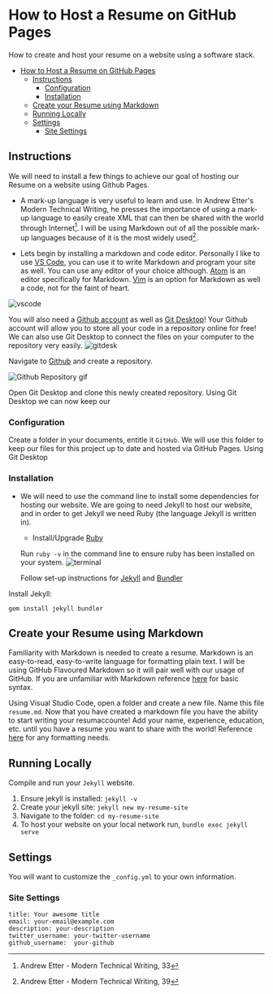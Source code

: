 # How to Host a Resume on GitHub Pages

How to create and host your resume on a website using a software stack.

- [How to Host a Resume on GitHub Pages](#how-to-host-a-resume-on-github-pages)
  - [Instructions](#instructions)
    - [Configuration](#configuration)
    - [Installation](#installation)
  - [Create your Resume using Markdown](#create-your-resume-using-markdown)
  - [Running Locally](#running-locally)
  - [Settings](#settings)
    - [Site Settings](#site-settings)

## Instructions
We will need to install a few things to achieve our goal of hosting our Resume on a website using Github Pages.

 - A mark-up language is very useful to learn and use. In Andrew Etter's Modern Technical Writing, he presses the importance of using a mark-up language to easily create XML that can then be shared with the world through Internet[^1]. I will be using Markdown out of all the possible mark-up languages because of it is the most widely used[^2]. 

 - Lets begin by installing a markdown and code editor. Personally I like to use [VS Code](https://code.visualstudio.com/download), you can use it to write Markdown and program your site as well. You can use any editor of your choice although. [Atom](https://atom.io/) is an editor specifically for Markdown. [Vim](https://vimhelp.org/) is an option for Markdown as well a code, not for the faint of heart.

![vscode](https://i.gyazo.com/7c88b6c23284d19cc2820aba69d64052.png)
   
You will also need a [Github account](https://github.com/)  as well as [Git Desktop](https://desktop.github.com/)! Your Github account will allow you to store all your code in a repository online for free! We can also use Git Desktop to connect the files on your computer to the repository very easily.
![gitdesk](https://i.gyazo.com/4e7e944daa66af05f956de620d388efd.png)

Navigate to [Github](https://github.com/) and create a repository. 

![Github Repository gif](https://media2.giphy.com/media/mgL99GKm27hZLZCbUC/giphy.gif?cid=790b7611df74b65c90b2a0f82e4dd3955b804307d3958091&rid=giphy.gif&ct=g)

Open Git Desktop and clone this newly created repository. Using Git Desktop we can now keep our 

 ### Configuration
Create a folder in your documents, entitle it `GitHub`. We will use this folder to keep our files for this project up to date and hosted via GitHub Pages. Using Git Desktop

### Installation
 - We will need to use the command line to install some dependencies for hosting our website. We are going to need Jekyll to host our website, and in order to get Jekyll we need Ruby (the language Jekyll is written in).
   - Install/Upgrade [Ruby](https://www.ruby-lang.org/en/documentation/installation/) 

   Run `ruby -v` in the command line to ensure ruby has been installed on your system.
   ![terminal](https://media3.giphy.com/media/gRXfpvxvkci5rswwjG/giphy.gif?cid=790b76116c94727531e16c3620ddc2d7b72f8e665ec43815&rid=giphy.gif&ct=g)

   Follow set-up instructions for [Jekyll](https://jekyllrb.com/docs/installation/) and [Bundler](https://jekyllrb.com/docs/ruby-101/#gems)

Install Jekyll: 
  ``` 
  gem install jekyll bundler
  ``` 



## Create your Resume using Markdown

Familiarity with Markdown is needed to create a resume. Markdown is an easy-to-read, easy-to-write language for formatting plain text. I will be using GitHub Flavoured Markdown so it will pair well with our usage of GitHub. If you are unfamiliar with Markdown reference [here](https://docs.github.com/en/get-started/writing-on-github/getting-started-with-writing-and-formatting-on-github/basic-writing-and-formatting-syntax) for basic syntax.

Using Visual Studio Code, open a folder and create a new file. Name this file `resume.md`. Now that you have created a markdown file you have the ability to start writing your resumaccounte! Add your name, experience, education, etc. until you have a resume you want to share with the world! Reference [here](https://docs.github.com/en/get-started/writing-on-github/getting-started-with-writing-and-formatting-on-github/basic-writing-and-formatting-syntax) for any formatting needs.

## Running Locally
Compile and run your `Jekyll` website.
1. Ensure jekyll is installed: `jekyll -v`
2. Create your jekyll site: `jekyll new my-resume-site`
3. Navigate to the folder: `cd my-resume-site`
4. To host your website on your local network run, `bundle exec jekyll serve`

## Settings
You will want to customize the `_config.yml` to your own information.
### Site Settings
```
title: Your awesome title
email: your-email@example.com
description: your-description
twitter_username: your-twitter-username
github_username:  your-github
```

[^1]: Andrew Etter - Modern Technical Writing, 33
[^2]: Andrew Etter - Modern Technical Writing, 39